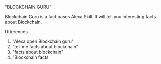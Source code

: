 "BLOCKCHAIN GURU"

Blockchain Guru is a fact bases Alexa Skill. It will tell you interesting facts about Blockchain.

Utterences

1. "Alexa open Blockchain guru"
2. "tell me facts about blockchain"
3. "facts about blockchain"
4. "Blockchain facts
